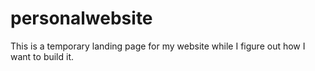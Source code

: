 # personalwebsite

This is a temporary landing page for my website while I figure out how I want to build it.

